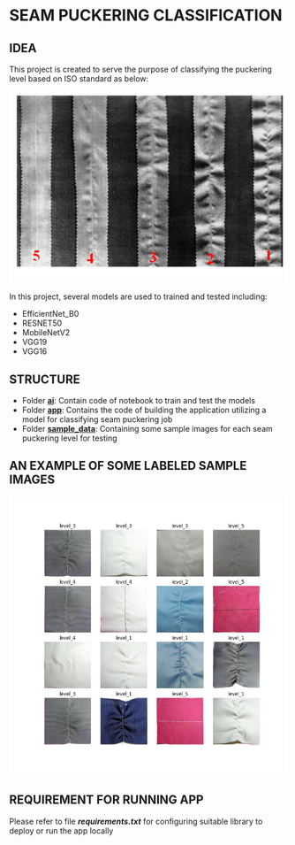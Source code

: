 # SEAM PUCKERING CLASSIFICATION

## IDEA
This project is created to serve the purpose of classifying the puckering level based on ISO standard as below:

![Seam puckering levels](./sample_data/seam_puckering_level.jpg)

In this project, several models are used to trained and tested including:
* EfficientNet_B0
* RESNET50
* MobileNetV2
* VGG19
* VGG16

## STRUCTURE
* Folder **[ai](https://github.com/ai-4-ia/seam_puckering_classification/tree/main/ai)**: Contain code of notebook to train and test the models
* Folder **[app](https://github.com/ai-4-ia/seam_puckering_classification/tree/main/app)**: Contains the code of building the application utilizing a model for classifying seam puckering job
* Folder **[sample_data](https://github.com/ai-4-ia/seam_puckering_classification/tree/main/sample_data)**: Containing some sample images for each seam puckering level for testing

## AN EXAMPLE OF SOME LABELED SAMPLE IMAGES
![Seam pucker sample images list](./sample_data/seam_image_list.png)

## REQUIREMENT FOR RUNNING APP
Please refer to file **_requirements.txt_** for configuring suitable library to deploy or run the app locally
